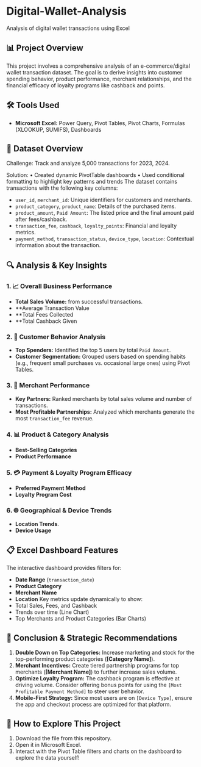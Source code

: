 # Digital-Wallet-Analysis
Analysis of digital wallet transactions using Excel


## 📊 Project Overview
This project involves a comprehensive analysis of an e-commerce/digital wallet transaction dataset. The goal is to derive insights into customer spending behavior, product performance, merchant relationships, and the financial efficacy of loyalty programs like cashback and points.

## 🛠️ Tools Used
- **Microsoft Excel:** Power Query, Pivot Tables, Pivot Charts, Formulas (XLOOKUP, SUMIFS), Dashboards

## 📁 Dataset Overview
Challenge: Track and analyze 5,000 transactions for 2023, 2024.

Solution: 
• Created dynamic PivotTable dashboards 
• Used conditional formatting to highlight key patterns and trends
The dataset contains transactions with the following key columns:
- `user_id`, `merchant_id`: Unique identifiers for customers and merchants.
- `product_category`, `product_name`: Details of the purchased items.
- `product_amount`, `Paid Amount`: The listed price and the final amount paid after fees/cashback.
- `transaction_fee`, `cashback`, `loyalty_points`: Financial and loyalty metrics.
- `payment_method`, `transaction_status`, `device_type`, `location`: Contextual information about the transaction.

## 🔍 Analysis & Key Insights

### 1. 📈 Overall Business Performance
*   **Total Sales Volume:** from  successful transactions.
*   **Average Transaction Value
*   **Total Fees Collected
*   **Total Cashback Given

### 2. 👥 Customer Behavior Analysis
*   **Top Spenders:** Identified the top 5 users by total `Paid Amount`.
*   **Customer Segmentation:** Grouped users based on spending habits (e.g., frequent small purchases vs. occasional large ones) using Pivot Tables.

### 3. 🏪 Merchant Performance
*   **Key Partners:** Ranked merchants by total sales volume and number of transactions.
*   **Most Profitable Partnerships:** Analyzed which merchants generate the most `transaction_fee` revenue.

### 4. 📊 Product & Category Analysis
*   **Best-Selling Categories**
*   **Product Performance** 
### 5. 💳 Payment & Loyalty Program Efficacy
*   **Preferred Payment Method**
*   **Loyalty Program Cost** 

### 6. 🌐 Geographical & Device Trends
*   **Location Trends**.
*   **Device Usage**

## 📋 Excel Dashboard Features
The interactive dashboard provides filters for:
- **Date Range** (`transaction_date`)
- **Product Category**
- **Merchant Name**
- **Location**
Key metrics update dynamically to show:
- Total Sales, Fees, and Cashback
- Trends over time (Line Chart)
- Top Merchants and Product Categories (Bar Charts)


## 🧠 Conclusion & Strategic Recommendations
1.  **Double Down on Top Categories:** Increase marketing and stock for the top-performing product categories (**\[Category Name\]**).
2.  **Merchant Incentives:** Create tiered partnership programs for top merchants (**\[Merchant Name\]**) to further increase sales volume.
3.  **Optimize Loyalty Program:** The cashback program is effective at driving volume. Consider offering bonus points for using the `[Most Profitable Payment Method]` to steer user behavior.
4.  **Mobile-First Strategy:** Since most users are on `[Device Type]`, ensure the app and checkout process are optimized for that platform.

## 🔗 How to Explore This Project
1.  Download the file from this repository.
2.  Open it in Microsoft Excel.
3.  Interact with the Pivot Table filters and charts on the dashboard to explore the data yourself!

